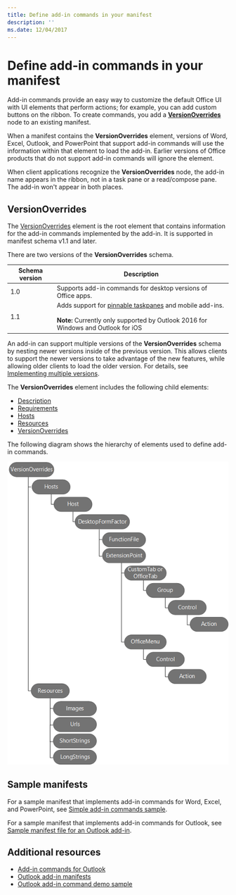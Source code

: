 ```yaml
---
title: Define add-in commands in your manifest
description: ''
ms.date: 12/04/2017
---
```


# Define add-in commands in your manifest

Add-in commands provide an easy way to customize the default Office UI with UI elements that perform actions; for example, you can add custom buttons on the ribbon. To create commands, you add a **[VersionOverrides](https://dev.office.com/reference/add-ins/manifest/versionoverrides)** node to an existing manifest. 

When a manifest contains the **VersionOverrides** element, versions of Word, Excel, Outlook, and PowerPoint that support add-in commands will use the information within that element to load the add-in. Earlier versions of Office products that do not support add-in commands will ignore the element.

When client applications recognize the  **VersionOverrides** node, the add-in name appears in the ribbon, not in a task pane or a read/compose pane. The add-in won't appear in both places.
 
## VersionOverrides

The  [VersionOverrides](https://dev.office.com/reference/add-ins/manifest/versionoverrides) element is the root element that contains information for the add-in commands implemented by the add-in. It is supported in manifest schema v1.1 and later.

There are two versions of the **VersionOverrides** schema.

| Schema version | Description |
|----------------|-------------|
| 1.0 | Supports add-in commands for desktop versions of Office apps. | 
| 1.1 | Adds support for [pinnable taskpanes](https://docs.microsoft.com/outlook/add-ins/pinnable-taskpane) and mobile add-ins.<br/><br/>**Note:** Currently only supported by Outlook 2016 for Windows and Outlook for iOS |

An add-in can support multiple versions of the **VersionOverrides** schema by nesting newer versions inside of the previous version. This allows clients to support the newer versions to take advantage of the new features, while allowing older clients to load the older version. For details, see [Implementing multiple versions](https://dev.office.com/reference/add-ins/manifest/versionoverrides#implementing-multiple-versions).

The **VersionOverrides** element includes the following child elements:

- [Description](https://dev.office.com/reference/add-ins/manifest/description)
- [Requirements](https://dev.office.com/reference/add-ins/manifest/requirements)
- [Hosts](https://dev.office.com/reference/add-ins/manifest/hosts)
- [Resources](https://dev.office.com/reference/add-ins/manifest/resources)
- [VersionOverrides](https://dev.office.com/reference/add-ins/manifest/versionoverrides)

The following diagram shows the hierarchy of elements used to define add-in commands. 

![Hierarchy of add-in commands elements in the manifest](../images/version-overrides.png)

## Sample manifests

For a sample manifest that implements add-in commands for Word, Excel, and PowerPoint, see [Simple add-in commands sample](https://github.com/OfficeDev/Office-Add-in-Commands-Samples/tree/master/Simple).

For a sample manifest that implements add-in commands for Outlook, see [Sample manifest file for an Outlook add-in](https://github.com/OfficeDev/outlook-add-in-command-demo/blob/master/command-demo-manifest.xml).

## Additional resources

- [Add-in commands for Outlook](https://docs.microsoft.com/outlook/add-ins/add-in-commands-for-outlook)
- [Outlook add-in manifests](https://docs.microsoft.com/outlook/add-ins/manifests)
- [Outlook add-in command demo sample](https://github.com/OfficeDev/outlook-add-in-command-demo)
